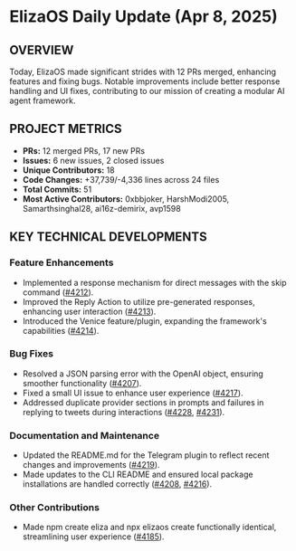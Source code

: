 # ElizaOS Daily Update (Apr 8, 2025)

## OVERVIEW

Today, ElizaOS made significant strides with 12 PRs merged, enhancing features and fixing bugs. Notable improvements include better response handling and UI fixes, contributing to our mission of creating a modular AI agent framework.

## PROJECT METRICS

- **PRs:** 12 merged PRs, 17 new PRs
- **Issues:** 6 new issues, 2 closed issues
- **Unique Contributors:** 18
- **Code Changes:** +37,739/-4,336 lines across 24 files
- **Total Commits:** 51
- **Most Active Contributors:** 0xbbjoker, HarshModi2005, Samarthsinghal28, ai16z-demirix, avp1598

## KEY TECHNICAL DEVELOPMENTS

### Feature Enhancements

- Implemented a response mechanism for direct messages with the skip command ([#4212](https://github.com/elizaos/eliza/pull/4212)).
- Improved the Reply Action to utilize pre-generated responses, enhancing user interaction ([#4213](https://github.com/elizaos/eliza/pull/4213)).
- Introduced the Venice feature/plugin, expanding the framework's capabilities ([#4214](https://github.com/elizaos/eliza/pull/4214)).

### Bug Fixes

- Resolved a JSON parsing error with the OpenAI object, ensuring smoother functionality ([#4207](https://github.com/elizaos/eliza/pull/4207)).
- Fixed a small UI issue to enhance user experience ([#4217](https://github.com/elizaos/eliza/pull/4217)).
- Addressed duplicate provider sections in prompts and failures in replying to tweets during interactions ([#4228](https://github.com/elizaos/eliza/pull/4228), [#4231](https://github.com/elizaos/eliza/pull/4231)).

### Documentation and Maintenance

- Updated the README.md for the Telegram plugin to reflect recent changes and improvements ([#4219](https://github.com/elizaos/eliza/pull/4219)).
- Made updates to the CLI README and ensured local package installations are handled correctly ([#4208](https://github.com/elizaos/eliza/pull/4208), [#4216](https://github.com/elizaos/eliza/pull/4216)).

### Other Contributions

- Made npm create eliza and npx elizaos create functionally identical, streamlining user experience ([#4185](https://github.com/elizaos/eliza/pull/4185)).

